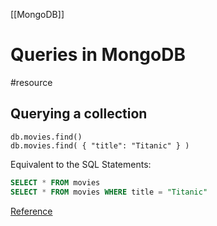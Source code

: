 [[MongoDB]]

# Queries in MongoDB
#resource 

## Querying a collection
```mongodb
db.movies.find()
db.movies.find( { "title": "Titanic" } )
```

Equivalent to the SQL Statements:
```sql
SELECT * FROM movies
SELECT * FROM movies WHERE title = "Titanic"
```

[Reference](https://www.mongodb.com/docs/mongodb-shell/crud/)